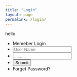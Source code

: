 ```yaml
---
title: "Login"
layout: page
permalink: /login/
---
```

hello
<!DOCTYPE html>
<html>
<head>
  <title>Login</title>
  <link rel="stylesheet" type="text/css" href="global.css">
</head>
<body>
<div class="form-container">
  <div class="user-img"></div>
  <ul class="list">
    <li>Memeber Login</li>
    <li><input type="text" name="Username" placeholder="User Name"></li>
    <li><input type="password" name="Password" placeholder=".........."></li>
    <li><input type="button" name="Submit" value="Submit"></li>
    <li>Forget Password?</li>
  </ul>
  
  
</div>
</body>
</html>
